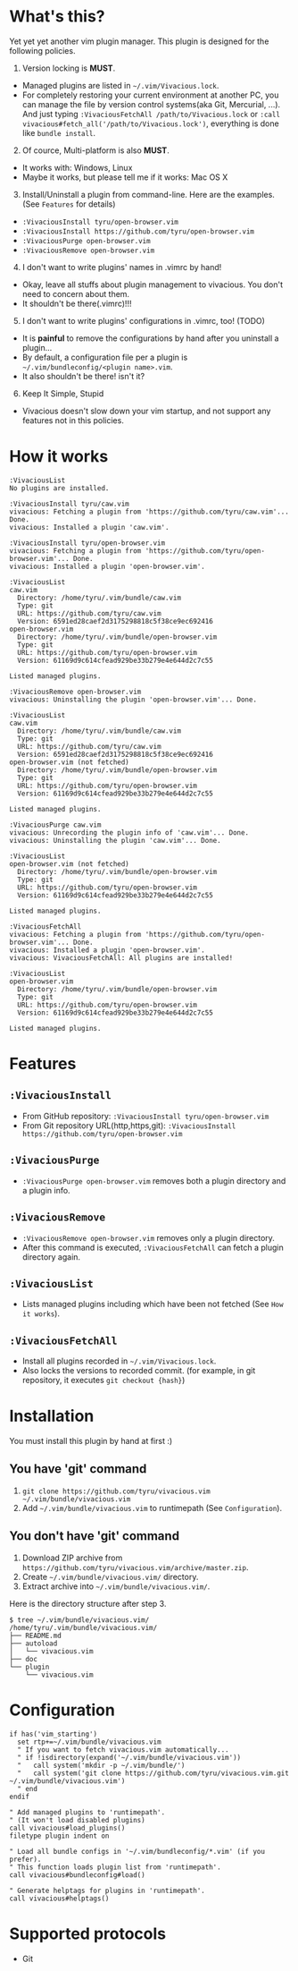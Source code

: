 
# What's this?

Yet yet yet another vim plugin manager.
This plugin is designed for the following policies.

1. Version locking is **MUST**.
  * Managed plugins are listed in `~/.vim/Vivacious.lock`.
  * For completely restoring your current environment at another PC,
    you can manage the file by version control systems(aka Git, Mercurial, ...).
    And just typing `:VivaciousFetchAll /path/to/Vivacious.lock` or `:call vivacious#fetch_all('/path/to/Vivacious.lock')`, everything is done like `bundle install`.
2. Of cource, Multi-platform is also **MUST**.
  * It works with: Windows, Linux
  * Maybe it works, but please tell me if it works: Mac OS X
3. Install/Uninstall a plugin from command-line. Here are the examples.
  (See `Features` for details)
  * `:VivaciousInstall tyru/open-browser.vim`
  * `:VivaciousInstall https://github.com/tyru/open-browser.vim`
  * `:VivaciousPurge open-browser.vim`
  * `:VivaciousRemove open-browser.vim`
4. I don't want to write plugins' names in .vimrc by hand!
  * Okay, leave all stuffs about plugin management to vivacious.
    You don't need to concern about them.
  * It shouldn't be there(.vimrc)!!!
5. I don't want to write plugins' configurations in .vimrc, too! (TODO)
  * It is **painful** to remove the configurations by hand after you uninstall a plugin...
  * By default, a configuration file per a plugin is `~/.vim/bundleconfig/<plugin name>.vim`.
  * It also shouldn't be there! isn't it?
6. Keep It Simple, Stupid
  * Vivacious doesn't slow down your vim startup, and not support any features not in this policies.

# How it works

```
:VivaciousList
No plugins are installed.

:VivaciousInstall tyru/caw.vim
vivacious: Fetching a plugin from 'https://github.com/tyru/caw.vim'... Done.
vivacious: Installed a plugin 'caw.vim'.

:VivaciousInstall tyru/open-browser.vim
vivacious: Fetching a plugin from 'https://github.com/tyru/open-browser.vim'... Done.
vivacious: Installed a plugin 'open-browser.vim'.

:VivaciousList
caw.vim
  Directory: /home/tyru/.vim/bundle/caw.vim
  Type: git
  URL: https://github.com/tyru/caw.vim
  Version: 6591ed28caef2d3175298818c5f38ce9ec692416
open-browser.vim
  Directory: /home/tyru/.vim/bundle/open-browser.vim
  Type: git
  URL: https://github.com/tyru/open-browser.vim
  Version: 61169d9c614cfead929be33b279e4e644d2c7c55

Listed managed plugins.

:VivaciousRemove open-browser.vim
vivacious: Uninstalling the plugin 'open-browser.vim'... Done.

:VivaciousList
caw.vim
  Directory: /home/tyru/.vim/bundle/caw.vim
  Type: git
  URL: https://github.com/tyru/caw.vim
  Version: 6591ed28caef2d3175298818c5f38ce9ec692416
open-browser.vim (not fetched)
  Directory: /home/tyru/.vim/bundle/open-browser.vim
  Type: git
  URL: https://github.com/tyru/open-browser.vim
  Version: 61169d9c614cfead929be33b279e4e644d2c7c55

Listed managed plugins.

:VivaciousPurge caw.vim
vivacious: Unrecording the plugin info of 'caw.vim'... Done.
vivacious: Uninstalling the plugin 'caw.vim'... Done.

:VivaciousList
open-browser.vim (not fetched)                                                                                                                      
  Directory: /home/tyru/.vim/bundle/open-browser.vim
  Type: git
  URL: https://github.com/tyru/open-browser.vim
  Version: 61169d9c614cfead929be33b279e4e644d2c7c55

Listed managed plugins.

:VivaciousFetchAll
vivacious: Fetching a plugin from 'https://github.com/tyru/open-browser.vim'... Done.
vivacious: Installed a plugin 'open-browser.vim'.
vivacious: VivaciousFetchAll: All plugins are installed!

:VivaciousList
open-browser.vim
  Directory: /home/tyru/.vim/bundle/open-browser.vim
  Type: git
  URL: https://github.com/tyru/open-browser.vim
  Version: 61169d9c614cfead929be33b279e4e644d2c7c55

Listed managed plugins.
```

# Features

## `:VivaciousInstall`

* From GitHub repository: `:VivaciousInstall tyru/open-browser.vim`
* From Git repository URL(http,https,git): `:VivaciousInstall https://github.com/tyru/open-browser.vim`

## `:VivaciousPurge`

* `:VivaciousPurge open-browser.vim` removes both a plugin directory and a plugin info.

## `:VivaciousRemove`

* `:VivaciousRemove open-browser.vim` removes only a plugin directory.
* After this command is executed, `:VivaciousFetchAll` can fetch a plugin directory again.

## `:VivaciousList`

* Lists managed plugins including which have been not fetched (See `How it works`).

## `:VivaciousFetchAll`

* Install all plugins recorded in `~/.vim/Vivacious.lock`.
* Also locks the versions to recorded commit.
  (for example, in git repository, it executes `git checkout {hash}`)


# Installation

You must install this plugin by hand at first :)

## You have 'git' command

1. `git clone https://github.com/tyru/vivacious.vim ~/.vim/bundle/vivacious.vim`
2. Add `~/.vim/bundle/vivacious.vim` to runtimepath (See `Configuration`).

## You don't have 'git' command

1. Download ZIP archive from `https://github.com/tyru/vivacious.vim/archive/master.zip`.
2. Create `~/.vim/bundle/vivacious.vim/` directory.
3. Extract archive into `~/.vim/bundle/vivacious.vim/`.

Here is the directory structure after step 3.

```
$ tree ~/.vim/bundle/vivacious.vim/
/home/tyru/.vim/bundle/vivacious.vim/
├── README.md
├── autoload
│   └── vivacious.vim
├── doc
└── plugin
    └── vivacious.vim
```


# Configuration

```viml
if has('vim_starting')
  set rtp+=~/.vim/bundle/vivacious.vim
  " If you want to fetch vivacious.vim automatically...
  " if !isdirectory(expand('~/.vim/bundle/vivacious.vim'))
  "   call system('mkdir -p ~/.vim/bundle/')
  "   call system('git clone https://github.com/tyru/vivacious.vim.git ~/.vim/bundle/vivacious.vim')
  " end
endif

" Add managed plugins to 'runtimepath'.
" (It won't load disabled plugins)
call vivacious#load_plugins()
filetype plugin indent on

" Load all bundle configs in '~/.vim/bundleconfig/*.vim' (if you prefer).
" This function loads plugin list from 'runtimepath'.
call vivacious#bundleconfig#load()

" Generate helptags for plugins in 'runtimepath'.
call vivacious#helptags()
```


# Supported protocols

* Git

